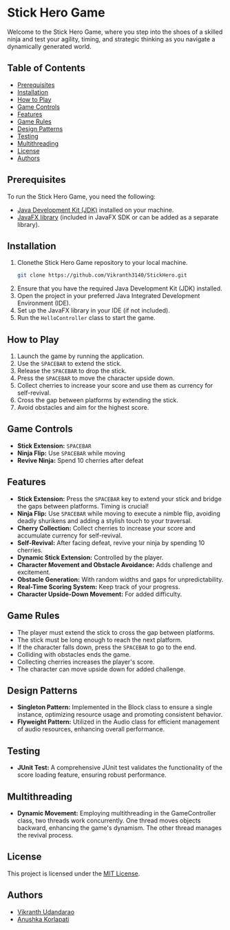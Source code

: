 # Stick Hero Game

Welcome to the Stick Hero Game, where you step into the shoes of a skilled ninja and test your agility, timing, and strategic thinking as you navigate a dynamically generated world.

## Table of Contents
- [Prerequisites](#prerequisites)
- [Installation](#installation)
- [How to Play](#how-to-play)
- [Game Controls](#game-controls)
- [Features](#features)
- [Game Rules](#game-rules)
- [Design Patterns](#design-patterns)
- [Testing](#testing)
- [Multithreading](#multithreading)
- [License](#license)
- [Authors](#authors)

## Prerequisites

To run the Stick Hero Game, you need the following:

- [Java Development Kit (JDK)](https://www.oracle.com/java/technologies/downloads/) installed on your machine.
- [JavaFX library](https://openjfx.io/) (included in JavaFX SDK or can be added as a separate library).

## Installation

1. Clonethe Stick Hero Game repository to your local machine.
    ```bash
    git clone https://github.com/Vikranth3140/StickHero.git
    ```
2. Ensure that you have the required Java Development Kit (JDK) installed.
3. Open the project in your preferred Java Integrated Development Environment (IDE).
4. Set up the JavaFX library in your IDE (if not included).
5. Run the `HelloController` class to start the game.

## How to Play

1. Launch the game by running the application.
2. Use the `SPACEBAR` to extend the stick.
3. Release the `SPACEBAR` to drop the stick.
4. Press the `SPACEBAR` to move the character upside down.
5. Collect cherries to increase your score and use them as currency for self-revival.
6. Cross the gap between platforms by extending the stick.
7. Avoid obstacles and aim for the highest score.

## Game Controls

- **Stick Extension:** `SPACEBAR`
- **Ninja Flip:** Use `SPACEBAR` while moving
- **Revive Ninja:** Spend 10 cherries after defeat

## Features

- **Stick Extension:** Press the `SPACEBAR` key to extend your stick and bridge the gaps between platforms. Timing is crucial!
- **Ninja Flip:** Use `SPACEBAR` while moving to execute a nimble flip, avoiding deadly shurikens and adding a stylish touch to your traversal.
- **Cherry Collection:** Collect cherries to increase your score and accumulate currency for self-revival.
- **Self-Revival:** After facing defeat, revive your ninja by spending 10 cherries.
- **Dynamic Stick Extension:** Controlled by the player.
- **Character Movement and Obstacle Avoidance:** Adds challenge and excitement.
- **Obstacle Generation:** With random widths and gaps for unpredictability.
- **Real-Time Scoring System:** Keep track of your progress.
- **Character Upside-Down Movement:** For added difficulty.

## Game Rules

- The player must extend the stick to cross the gap between platforms.
- The stick must be long enough to reach the next platform.
- If the character falls down, press the `SPACEBAR` to go to the end.
- Colliding with obstacles ends the game.
- Collecting cherries increases the player's score.
- The character can move upside down for added challenge.

## Design Patterns

- **Singleton Pattern:** Implemented in the Block class to ensure a single instance, optimizing resource usage and promoting consistent behavior.
- **Flyweight Pattern:** Utilized in the Audio class for efficient management of audio resources, enhancing overall performance.

## Testing

- **JUnit Test:** A comprehensive JUnit test validates the functionality of the score loading feature, ensuring robust performance.

## Multithreading

- **Dynamic Movement:** Employing multithreading in the GameController class, two threads work concurrently. One thread moves objects backward, enhancing the game's dynamism. The other thread manages the revival process.

## License

This project is licensed under the [MIT License](LICENSE).

## Authors

- [Vikranth Udandarao](https://github.com/Vikranth3140)
- [Anushka Korlapati](https://github.com/anushka-korlapati)
